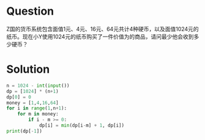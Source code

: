 # Question

Z国的货币系统包含面值1元、4元、16元、64元共计4种硬币，以及面值1024元的纸币。现在小Y使用1024元的纸币购买了一件价值为的商品，请问最少他会收到多少硬币？

# Solution
```python
n = 1024 - int(input())
dp = [1024] * (n+1)
dp[0] = 0
money = [1,4,16,64]
for i in range(1,n+1):
    for m in money:
        if i - m >= 0:
            dp[i] = min(dp[i-m] + 1, dp[i])
print(dp[-1])
```